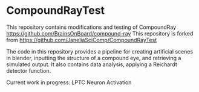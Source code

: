 # CompoundRayTest
This repository contains modifications and testing of CompoundRay https://github.com/BrainsOnBoard/compound-ray
This repository is forked from https://github.com/JaneliaSciComp/CompoundRayTest

The code in this repository provides a pipeline for creating artificial scenes in blender, inputting the structure of a compound eye, and retrieving a simulated output.
It also contains data analysis, applying a Reichardt detector function.

Current work in progress: LPTC Neuron Activation